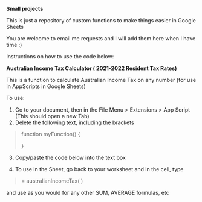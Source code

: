 

**Small projects**

This is just a repository of custom functions to make things easier in Google Sheets 

You are welcome to email me requests and I will add them here when I have time :)

Instructions on how to use the code below:

  **Australian Income Tax Calculator ( 2021-2022 Resident Tax Rates)**

This is a function to calculate Australian Income Tax on any number (for use in AppScripts in Google Sheets)

  

To use: 
1. Go to your document, then in the File Menu > Extensions > App Script (This should open a new Tab)
2. Delete the following text, including the brackets

>   function  myFunction() {
>     
>    }

      

3. Copy/paste the code below into the text box

4. To use in the Sheet, go back to your worksheet and in the cell, type 

> = australianIncomeTax( )

and use as you would for any other SUM, AVERAGE formulas, etc

